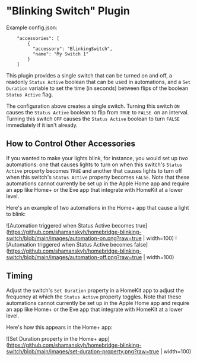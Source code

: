 
# "Blinking Switch" Plugin

Example config.json:

```
    "accessories": [
        {
          "accessory": "BlinkingSwitch",
          "name": "My Switch 1"
        }   
    ]

```

This plugin provides a single switch that can be turned on and off, a readonly `Status Active` boolean that can be used in automations, and a `Set Duration` variable to set the time (in seconds) between flips of the boolean `Status Active` flag.

The configuration above creates a single switch. Turning this switch `ON` causes the `Status Active` boolean to flip from `TRUE` to `FALSE `on an interval. Turning this switch `OFF` causes the `Status Active` boolean to turn `FALSE` immediately if it isn't already.

## How to Control Other Accessories
If you wanted to make your lights blink, for instance, you would set up *two* automations: one that causes lights to turn on when this switch's `Status Active` property becomes `TRUE` and another that causes lights to turn off when this switch's `Status Active` property becomes `FALSE`. Note that these automations cannot currently be set up in the Apple Home app and require an app like Home+ or the Eve app that integrate with HomeKit at a lower level.

Here's an example of two automations in the Home+ app that cause a light to blink:

![Automation triggered when Status Active becomes true](https://github.com/shamanskyh/homebridge-blinking-switch/blob/main/images/automation-on.png?raw=true | width=100)
![Automation triggered when Status Active becomes false](https://github.com/shamanskyh/homebridge-blinking-switch/blob/main/images/automation-off.png?raw=true | width=100)

## Timing
Adjust the switch's `Set Duration` property in a HomeKit app to adjust the frequency at which the `Status Active` property toggles. Note that these automations cannot currently be set up in the Apple Home app and require an app like Home+ or the Eve app that integrate with HomeKit at a lower level.

Here's how this appears in the Home+ app:

![Set Duration property in the Home+ app](https://github.com/shamanskyh/homebridge-blinking-switch/blob/main/images/set-duration-property.png?raw=true | width=100)